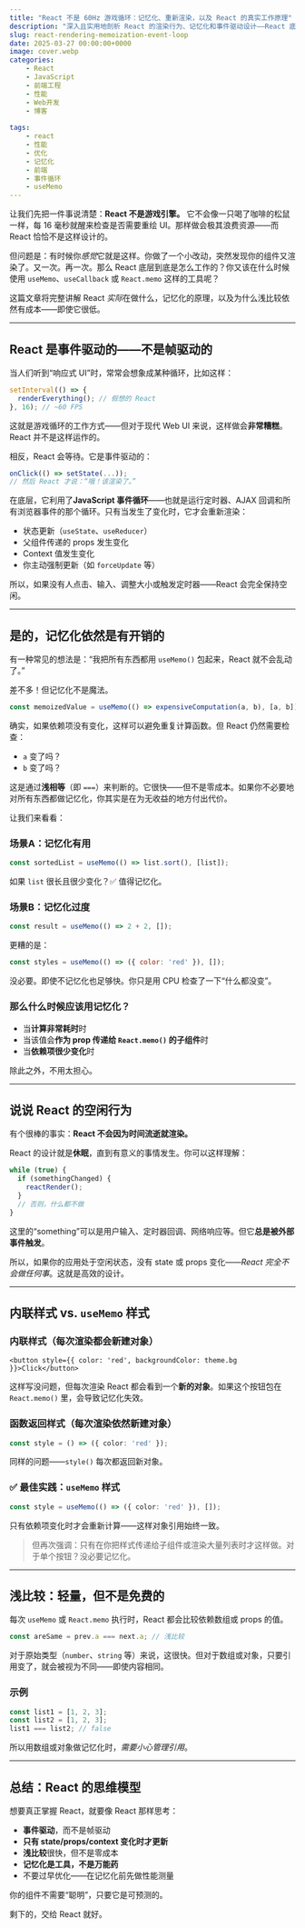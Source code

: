 ```yaml
---
title: "React 不是 60Hz 游戏循环：记忆化、重新渲染，以及 React 的真实工作原理"
description: "深入且实用地剖析 React 的渲染行为、记忆化和事件驱动设计——React 底层到底发生了什么，以及如何像 React 那样思考。"
slug: react-rendering-memoization-event-loop
date: 2025-03-27 00:00:00+0000
image: cover.webp
categories:
    - React
    - JavaScript
    - 前端工程
    - 性能
    - Web开发
    - 博客
    
tags:
    - react
    - 性能
    - 优化
    - 记忆化
    - 前端
    - 事件循环
    - useMemo
---
```


让我们先把一件事说清楚：**React 不是游戏引擎。** 它不会像一只喝了咖啡的松鼠一样，每 16 毫秒就醒来检查是否需要重绘 UI。那样做会极其浪费资源——而 React 恰恰不是这样设计的。

但问题是：有时候你*感觉*它就是这样。你做了一个小改动，突然发现你的组件又渲染了。又一次。再一次。那么 React 底层到底是怎么工作的？你又该在什么时候使用 `useMemo`、`useCallback` 或 `React.memo` 这样的工具呢？

这篇文章将完整讲解 React *实际*在做什么，记忆化的原理，以及为什么浅比较依然有成本——即使它很低。

---

## React 是事件驱动的——不是帧驱动的

当人们听到“响应式 UI”时，常常会想象成某种循环，比如这样：

```js
setInterval(() => {
  renderEverything(); // 假想的 React
}, 16); // ~60 FPS
```

这就是游戏循环的工作方式——但对于现代 Web UI 来说，这样做会**非常糟糕**。React 并不是这样运作的。

相反，React 会等待。它是事件驱动的：

```js
onClick(() => setState(...));
// 然后 React 才说：“哦！该渲染了。”
```

在底层，它利用了**JavaScript 事件循环**——也就是运行定时器、AJAX 回调和所有浏览器事件的那个循环。只有当发生了变化时，它才会重新渲染：

- 状态更新（`useState`、`useReducer`）
- 父组件传递的 props 发生变化
- Context 值发生变化
- 你主动强制更新（如 `forceUpdate` 等）

所以，如果没有人点击、输入、调整大小或触发定时器——React 会完全保持空闲。

---

## 是的，记忆化依然是有开销的

有一种常见的想法是：“我把所有东西都用 `useMemo()` 包起来，React 就不会乱动了。”

差不多！但记忆化不是魔法。

```ts
const memoizedValue = useMemo(() => expensiveComputation(a, b), [a, b]);
```

确实，如果依赖项没有变化，这样可以避免重复计算函数。但 React 仍然需要检查：

- `a` 变了吗？
- `b` 变了吗？

这是通过**浅相等**（即 `===`）来判断的。它很快——但不是零成本。如果你不必要地对所有东西都做记忆化，你其实是在为无收益的地方付出代价。

让我们来看看：

### 场景A：记忆化有用

```js
const sortedList = useMemo(() => list.sort(), [list]);
```

如果 `list` 很长且很少变化？✅ 值得记忆化。

### 场景B：记忆化过度

```js
const result = useMemo(() => 2 + 2, []);
```

更糟的是：

```js
const styles = useMemo(() => ({ color: 'red' }), []);
```

没必要。即使不记忆化也足够快。你只是用 CPU 检查了一下“什么都没变”。

### 那么什么时候应该用记忆化？

- 当**计算非常耗时**时
- 当该值会**作为 prop 传递给 `React.memo()` 的子组件**时
- 当**依赖项很少变化**时

除此之外，不用太担心。

---

## 说说 React 的空闲行为

有个很棒的事实：**React 不会因为时间流逝就渲染。**

React 的设计就是**休眠**，直到有意义的事情发生。你可以这样理解：

```ts
while (true) {
  if (somethingChanged) {
    reactRender();
  }
  // 否则，什么都不做
}
```

这里的“something”可以是用户输入、定时器回调、网络响应等。但它**总是被外部事件触发**。

所以，如果你的应用处于空闲状态，没有 state 或 props 变化——*React 完全不会做任何事*。这就是高效的设计。

---

## 内联样式 vs. `useMemo` 样式

### 内联样式（每次渲染都会新建对象）

```tsx
<button style={{ color: 'red', backgroundColor: theme.bg }}>Click</button>
```

这样写没问题，但每次渲染 React 都会看到一个**新的对象**。如果这个按钮包在 `React.memo()` 里，会导致记忆化失效。

### 函数返回样式（每次渲染依然新建对象）

```ts
const style = () => ({ color: 'red' });
```

同样的问题——`style()` 每次都返回新对象。

### ✅ 最佳实践：`useMemo` 样式

```ts
const style = useMemo(() => ({ color: 'red' }), []);
```

只有依赖项变化时才会重新计算——这样对象引用始终一致。

> 但再次强调：只有在你把样式传递给子组件或渲染大量列表时才这样做。对于单个按钮？没必要记忆化。

---

## 浅比较：轻量，但不是免费的

每次 `useMemo` 或 `React.memo` 执行时，React 都会比较依赖数组或 props 的值。

```ts
const areSame = prev.a === next.a; // 浅比较
```

对于原始类型（`number`、`string` 等）来说，这很快。但对于数组或对象，只要引用变了，就会被视为不同——即使内容相同。

### 示例

```ts
const list1 = [1, 2, 3];
const list2 = [1, 2, 3];
list1 === list2; // false
```

所以用数组或对象做记忆化时，*需要小心管理引用*。

---

## 总结：React 的思维模型

想要真正掌握 React，就要像 React 那样思考：

- **事件驱动**，而不是帧驱动
- **只有 state/props/context 变化时才更新**
- **浅比较**很快，但不是零成本
- **记忆化是工具，不是万能药**
- 不要过早优化——在记忆化前先做性能测量

你的组件不需要“聪明”，只要它是可预测的。

剩下的，交给 React 就好。